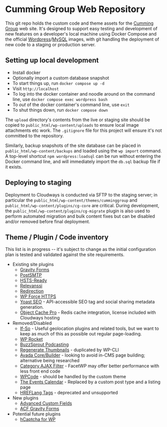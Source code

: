 # Cumming Group Web Repository

This git repo holds the custom code and theme assets for the [Cumming Group](https://cumming-group.com) web site. It's designed to support easy testing and development of new features on a developer's local machine using Docker Compose and the official [Wordpress](https://hub.docker.com/_/wordpress)/[MySQL](https://hub.docker.com/_/mysql/) images, with git handling the deployment of new code to a staging or production server.

## Setting up local development

- Install docker
- Optionally import a custom database snapshot
- To start things up, run `docker compose up -d`
- Visit `http://localhost`
- To log into the docker container and noodle around on the command line, use `docker compose exec wordpress bash`
- To *out* of the docker container's command line, use `exit`
- To shut things down, run `docker compose down`

The `upload` directory's contents from the live or staging site should be copied to `public_html/wp-content/uploads` to ensure local image attachments etc work. The `.gitignore` file for this project will ensure it's not committed to the repository.

Similarly, backup snapshots of the site database can be placed in `public_html/wp-content/backups` and loaded using the `wp import` command. A top-level shortcut `npm wordpress:loadsql` can be run without entering the Docker command line, and will immediately import the `db.sql` backup file if it exists.

## Deploying to staging

Deployment to Cloudways is conducted via SFTP to the staging server; in particular the `public_html/wp-content/themes/cumminggroup` and `public_html/wp-content/plugins/cg-core` are critical. During development, the `public_html/wp-content/plugins/cg-migrate` plugin is also used to perform automated migration and bulk content fixes but can be disabled and/or removed before final deployment. 

## Theme / Plugin / Code inventory

This list is in progress -- it's subject to change as the initial configuration plan is tested and validated against the site requirements.

- Existing site plugins
  - [Gravity Forms](https://www.gravityforms.com)
  - [PostSMTP](https://postmansmtp.com)
  - [HSTS-Ready](https://wordpress.org/plugins/hsts-ready/)
  - [Relevanssi](https://wordpress.org/plugins/relevanssi/)
  - [Redirection](https://wordpress.org/plugins/redirection/)
  - [WP Force HTTPS](https://wordpress.org/plugins/wp-force-https/)
  - [Yoast SEO](https://developer.yoast.com) - API-accessible SEO tag and social sharing metadata generation.
  - [Object Cache Pro](https://objectcache.pro) - Redis cache integration, license included with Cloudways hosting
- Removed/Disabled
  - [If-So](https://wordpress.org/plugins/if-so/) - Useful geolocation plugins and related tools, but we want to keep as much of this as possible out regular page-loading.
  - [WP Rocket](https://wp-rocket.me)
  - [BuzzSprout Podcasting](https://wordpress.org/plugins/buzzsprout-podcasting/)
  - [Regenerate Thumbnails](https://wordpress.org/plugins/regenerate-thumbnails/) - duplicated by WP-CLI
  - [Avada Core/Builder](https://avada.com) - looking to avoid in-CMS page building; alternative being researched
  - [Category AJAX Filter](https://trustyplugins.com) - FacetWP may offer better performance with less front end code
  - [WPCode](https://wordpress.org/plugins/insert-headers-and-footers/) - should be handled by the custom theme
  - [The Events Calendar](https://theeventscalendar.com/products/wordpress-events-calendar) - Replaced by a custom post type and a listing page
  - [HREFLang Tags](https://wordpress.org/plugins/hreflang-tags-by-dcgws/) - deprecated and unsupported
- New plugins
  - [Advanced Custom Fields](https://www.advancedcustomfields.com/)
  - [ACF Gravity Forms](acf-gravityforms-add-on)
- Potential future plugins
  - [hCaptcha for WP](https://wordpress.org/plugins/hcaptcha-for-forms-and-more/)
